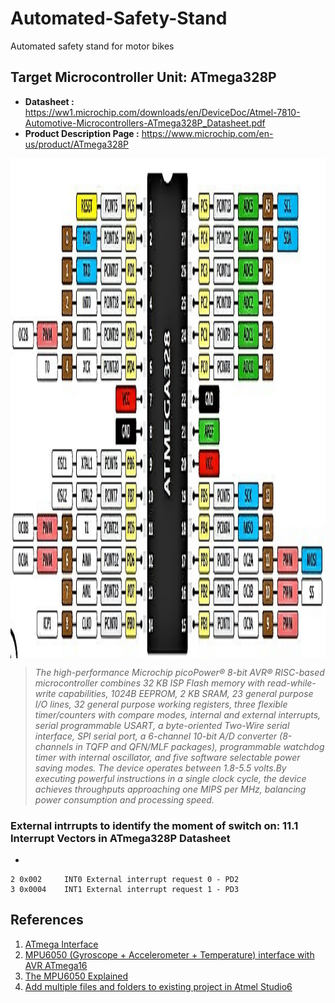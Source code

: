 # Automated-Safety-Stand
Automated safety stand for motor bikes


## Target Microcontroller Unit: ATmega328P
* **Datasheet :** https://ww1.microchip.com/downloads/en/DeviceDoc/Atmel-7810-Automotive-Microcontrollers-ATmega328P_Datasheet.pdf
* **Product Description Page :** https://www.microchip.com/en-us/product/ATmega328P


<p align="center">
<img src="figures/Atmel-MCU-ATmega328-and-the-Arduino-pin-out_W640.jpg"  align="center" height=800>
</p>

> *The high-performance Microchip picoPower® 8-bit AVR® RISC-based microcontroller combines 32 KB ISP Flash memory with read-while-write capabilities, 1024B EEPROM, 2 KB SRAM, 23 general purpose I/O lines, 32 general purpose working registers, three flexible timer/counters with compare modes, internal and external interrupts, serial programmable USART, a byte-oriented Two-Wire serial interface, SPI serial port, a 6-channel 10-bit A/D converter (8-channels in TQFP and QFN/MLF packages), programmable watchdog timer with internal oscillator, and five software selectable power saving modes. The device operates between 1.8-5.5 volts.By executing powerful instructions in a single clock cycle, the device achieves throughputs approaching one MIPS per MHz, balancing power consumption and processing speed.*


### External intrrupts to identify the moment of switch on: 11.1 Interrupt Vectors in ATmega328P Datasheet 

- 
```
2 0x002     INT0 External interrupt request 0 - PD2
3 0x0004    INT1 External interrupt request 1 - PD3
```


## References

1. [ATmega Interface](https://www.electronicwings.com/avr-atmega/interfaces)
2. [MPU6050 (Gyroscope + Accelerometer + Temperature) interface with AVR ATmega16](https://www.electronicwings.com/avr-atmega/mpu6050-gyroscope-accelerometer-temperature-interface-with-atmega16)
3. [The MPU6050 Explained](https://mjwhite8119.github.io/Robots/mpu6050)
4. [Add multiple files and folders to existing project in Atmel Studio6](https://microchipsupport.force.com/s/article/Add-multiple-files-and-folders-to-existing-project-in-Atmel-Studio6)
